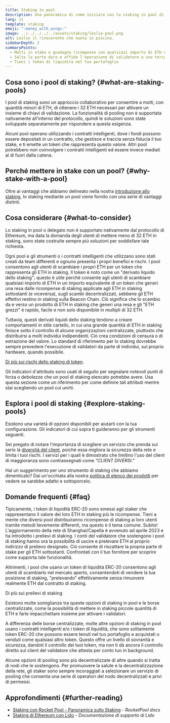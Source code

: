 ```yaml
---
title: Staking in pool
description: Una panoramica di come iniziare con lo staking in pool di ETH
lang: it
template: staking
emoji: ":money_with_wings:"
image: ../../../../../assets/staking/leslie-pool.png
alt: Leslie il rinoceronte che nuota in piscina.
sidebarDepth: 2
summaryPoints:
  - Metti in stake e guadagna ricompense con qualsiasi importo di ETH unendo le forze con gli altri
  - Salta la parte dura e affida l'operazione di validatore a una terza parte
  - Tieni i token di liquidità nel tuo portafoglio
---
```


## Cosa sono i pool di staking? {#what-are-staking-pools}

I pool di staking sono un approccio collaborativo per consentire a molti, con quantità minori di ETH, di ottenere i 32 ETH necessari per attivare un insieme di chiavi di validazione. La funzionalità di pooling non è supportata nativamente all'interno del protocollo, quindi le soluzioni sono state sviluppate separatamente per rispondere a questa esigenza.

Alcuni pool operano utilizzando i contratti intelligenti, dove i fondi possono essere depositati in un contratto, che gestisce e traccia senza fiducia il tuo stake, e ti emette un token che rappresenta questo valore. Altri pool potrebbero non coinvolgere i contratti intelligenti ed essere invece mediati al di fuori dalla catena.

## Perché mettere in stake con un pool? {#why-stake-with-a-pool}

Oltre ai vantaggi che abbiamo delineato nella nostra [introduzione allo staking](/staking/), lo staking mediante un pool viene fornito con una serie di vantaggi distinti.

<CardGrid>
  <Card title="Bassa barriera all’ingresso" emoji="🐟" description="Not a whale? No problem. Most staking pools let you stake virtually any amount of ETH by joining forces with other stakers, unlike staking solo which requires 32 ETH." />
  <Card title="Inizia oggi" emoji=":stopwatch:" description="Staking with a pool is as easy as a token swap. No need to worry about hardware setup and node maintenance. Pools allow you to deposit your ETH which enables node operators to run validators. Rewards are then distributed to contributors minus a fee for node operations." />
  <Card title="Token di liquidità" emoji=":droplet:" description="Many staking pools provide a token that represents a claim on your staked ETH and the rewards it generates. This allows you to make use of your staked ETH, e.g. as collateral in DeFi applications." />
</CardGrid>

<StakingComparison page="pools" />

## Cosa considerare {#what-to-consider}

Lo staking in pool o delegato non è supportato nativamente dal protocollo di Ethereum, ma data la domanda degli utenti di mettere meno di 32 ETH in staking, sono state costruite sempre più soluzioni per soddisfare tale richiesta.

Ogni pool e gli strumenti o i contratti intelligenti che utilizzano sono stati creati da team differenti e ognuno presenta i propri benefici e rischi. I pool consentono agli utenti di scambiare i propri ETH per un token che rappresenta gli ETH in staking. Il token è noto come un "derivato liquido dello staking"; questo è utile perché consente agli utenti di scambiare qualsiasi importo di ETH in un importo equivalente di un token che generi una resa dalle ricompense di staking applicate agli ETH in staking sottostanti (e viceversa), sugli scambi decentralizzati, sebbene gli ETH effettivi restino in staking sulla Beacon Chain. Ciò significa che lo scambio da e verso un prodotto di ETH in staking che generi una resa e gli "ETH grezzi" è rapido, facile e non solo disponibile in multipli di 32 ETH.

Tuttavia, questi derivati liquidi dello staking tendono a creare comportamenti in stile cartello, in cui una grande quantità di ETH in staking finisce sotto il controllo di alcune organizzazioni centralizzate, piuttosto che distribuirsi a molti individui indipendenti. Ciò crea condizioni di censura o di estrazione del valore. Lo standard di riferimento per lo staking dovrebbe sempre prevedere l'esecuzione di validatori da parte di individui, sul proprio hardware, quando possibile.

[Di più sui rischi dello staking di token](https://notes.ethereum.org/@djrtwo/risks-of-lsd).

Gli indicatori d'attributo sono usati di seguito per segnalare notevoli punti di forza o debolezze che un pool di staking elencato potrebbe avere. Usa questa sezione come un riferimento per come definire tali attributi mentre stai scegliendo un pool cui unirti.

<StakingConsiderations page="pools" />

## Esplora i pool di staking {#explore-staking-pools}

Esistono una varietà di opzioni disponibili per aiutarti con la tua configurazione. Gli indicatori di cui sopra ti guideranno per gli strumenti seguenti.

<InfoBanner emoji="⚠️" isWarning>
Sei pregato di notare l'importanza di scegliere un servizio che prenda sul serio la <a href="/developers/docs/nodes-and-clients/client-diversity/">diversità del client</a>, poiché essa migliora la sicurezza della rete e limita i tuoi rischi. I servizi per i quali è dimostrato che limitino l'uso del client di maggioranza sono contrassegnati come <em style="text-transform: uppercase;">"client diversi."</em>
</InfoBanner>

<StakingProductsCardGrid category="pools" />

Hai un suggerimento per uno strumento di staking che abbiamo dimenticato? Dai un'occhiata alla nostra [politica di elenco dei prodotti](/contributing/adding-staking-products/) per vedere se sarebbe adatto e sottoporcelo.

## Domande frequenti {#faq}

<ExpandableCard title="Come ottengo ricompense?">
Tipicamente, i token di liquidità ERC-20 sono emessi agli staker che rappresentano il valore dei loro ETH in staking più le ricompense. Tieni a mente che diversi pool distribuiranno ricompense di staking ai loro utenti tramite metodi lievemente differenti, ma questo è il tema comune.
</ExpandableCard>

<ExpandableCard title="Quando posso prelevare il mio stake?">
Subito! L'aggiornamento della rete di Shanghai/Capella è avvenuto ad aprile 2023 e ha introdotto i prelievi di staking. I conti del validatore che sostengono i pool di staking hanno ora la possibilità di uscire e prelevare ETH al proprio indirizzo di prelievo designato. Ciò consente di riscattare la propria parte di stake per gli ETH sottostanti. Confrontati con il tuo fornitore per scoprire come supporta tale funzionalità.

Altrimenti, i pool che usano un token di liquidità ERC-20 consentono agli utenti di scambiarlo nel mercato aperto, consentendoti di vendere la tua posizione di staking, "prelevando" effettivamente senza rimuovere realmente ETH dal contratto di staking.

<ButtonLink to="/staking/withdrawals/">Di più sui prelievi di staking</ButtonLink>
</ExpandableCard>

<ExpandableCard title="È diverso dallo staking con la mia borsa?">
Esistono molte somiglianze tra queste opzioni di staking in pool e le borse centralizzate, come la possibilità di mettere in staking piccole quantità di ETH e farle impacchettare insieme per attivare i validatori.

A differenza delle borse centralizzate, molte altre opzioni di staking in pool usano i contratti intelligenti e/o i token di liquidità, che sono solitamente token ERC-20 che possono essere tenuti nel tuo portafoglio e acquistati o venduti come qualsiasi altro token. Questo offre un livello di sovranità e sicurezza, dandoti il controllo dei tuoi token, ma non ti dà ancora il controllo diretto sul client del validatore che attesta per conto tuo in background.

Alcune opzioni di pooling sono più decentralizzate di altre quando si tratta di nodi che le sostengono. Per promuovere la salute e la decentralizzazione della rete, gli staker sono sempre incoraggiati a selezionare un servizio di pooling che consenta una serie di operatori del nodo decentralizzati e privi di permessi.
</ExpandableCard>

## Approfondimenti {#further-reading}

- [Staking con Rocket Pool - Panoramica sullo Staking](https://docs.rocketpool.net/guides/staking/overview.html) - _RocketPool docs_
- [Staking di Ethereum con Lido](https://help.lido.fi/en/collections/2947324-staking-ethereum-with-lido) - _Documentazione di supporto di Lido_
